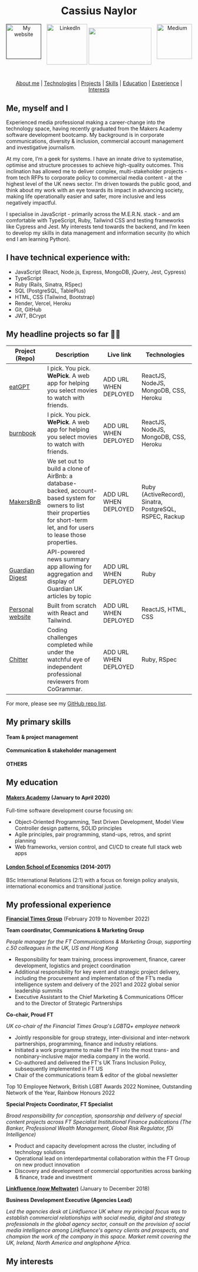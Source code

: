 <div align="center">

# Cassius Naylor #

<a href=""><img src="images/www.png" width="95" alt="My website" align="left"></a>
<a href="https://www.linkedin.com/in/cassius-naylor/"><img src="images/linkedin.png" width="110" alt="LinkedIn"></a>
<img src="images/white_space.jpg" width="170" height="100">
<a href="https://medium.com/@cassius.cr.naylor"><img src="images/Monogram.svg" width="95" alt="Medium" align="right"></a>

#

[About me](#about_me) | [Technologies](#tech-stack) | [Projects](#projects) | [Skills](#skills) | [Education](#education) | [Experience](#experience) | [Interests](#interests)

</div>

## <a name="about_me">Me, myself and I</a>

Experienced media professional making a career-change into the technology space, having recently graduated from the Makers Academy software development bootcamp. My  background is in corporate communications, diversity & inclusion, commercial account management and investigative journalism.

At my core, I’m a geek for systems. I have an innate drive to systematise, optimise and structure processes to achieve high-quality outcomes. This inclination has allowed me to deliver complex, multi-stakeholder projects - from tech RFPs to corporate policy to commercial media content - at the highest level of the UK news sector. I’m driven towards the public good, and think about my work with an eye towards its impact in advancing society, making life operationally easier and safer, more inclusive and less negatively impactful.

I specialise in JavaScript - primarily across the M.E.R.N. stack - and am comfortable with TypeScript, Ruby, Tailwind CSS and testing frameworks like Cypress and Jest. My interests tend towards the backend, and I’m keen to develop my skills in data management and information security (to which end I am learning Python).


## <a name="tech-stack">I have technical experience with: </a> 
- JavaScript (React, Node.js, Express, MongoDB, jQuery, Jest, Cypress)
- TypeScript
- Ruby (Rails, Sinatra, RSpec)
- SQL (PostgreSQL, TablePlus)
- HTML, CSS (Tailwind, Bootstrap)
- Render, Vercel, Heroku
- Git, GitHub
- JWT, BCrypt

## <a name="projects"> My headline projects so far 👨‍💻</a>

| Project (Repo)   | Description | Live link | Technologies |
|---        |---          |---   |---           |
| [eatGPT](https://github.com/addauk/recipe-generator) | I pick. You pick. **WePick**. A web app for helping you select movies to watch with friends. | ADD URL WHEN DEPLOYED | ReactJS, NodeJS, MongoDB, CSS, Heroku |
| [burnbook](https://github.com/SimpleLuke/acebook-fire) | I pick. You pick. **WePick**. A web app for helping you select movies to watch with friends. | ADD URL WHEN DEPLOYED | ReactJS, NodeJS, MongoDB, CSS, Heroku |
| [MakersBnB](https://github.com/SimpleLuke/makersbnb-ruby) | We set out to build a clone of AirBnb: a database-backed, account-based system for owners to list their properties for short-term let, and for users to lease those properties. | ADD URL WHEN DEPLOYED | Ruby (ActiveRecord), Sinatra, PostgreSQL, RSPEC, Rackup |
| [Guardian Digest](https://github.com/Perspicacity11/Guardian-Digest) | API-powered news summary app allowing for aggregation and display of Guardian UK articles by topic | ADD URL WHEN DEPLOYED | Ruby |
| [Personal website]() | Built from scratch with React and Tailwind. | ADD URL WHEN DEPLOYED | ReactJS, HTML, CSS |
| [Chitter](https://github.com/Perspicacity11/chitter-challenge) | Coding challenges completed while under the watchful eye of independent professional reviewers from CoGrammar. | ADD URL WHEN DEPLOYED | Ruby, RSpec |

For more, please see my [GitHub repo list](https://github.com/Perspicacity11?tab=repositories).

## <a name="skills">My primary skills</a>

#### Team & project management ####


#### Communication & stakeholder management ####


#### OTHERS ####

## <a name="education">My education </a>

#### [Makers Academy](https://makers.tech/) (January to April 2020)

Full-time software development course focusing on:	
- Object-Oriented Programming, Test Driven Development, Model View Controller design patterns, SOLID principles
- Agile principles, pair programming, stand-ups, retros, and sprint planning
- Web frameworks, version control, and CI/CD to create full stack web apps

#### [London School of Economics](https://lse.ac.uk/) (2014-2017)

BSc International Relations (2:1) with a focus on foreign policy analysis, international economics and transitional justice.

## <a name="experience"> My professional experience </a>

**[Financial Times Group](https://www.ft.com)** (February 2019 to November 2022)  

**Team coordinator, Communications & Marketing Group**

*People manager for the FT Communications & Marketing Group, supporting c.50 colleagues in the UK, US and Hong Kong*
- Responsibility for team training, process improvement, finance, career development, logistics and project coordination
- Additional responsibility for key event and strategic project delivery, including the procurement and implementation of the FT’s media intelligence system and delivery of the 2021 and 2022 global senior leadership summits
- Executive Assistant to the Chief Marketing & Communications Officer and to the Director of Strategic Partnerships

**Co-chair, Proud FT**

*UK co-chair of the Financial Times Group's LGBTQ+ employee network*
- Jointly responsible for group strategy, inter-divisional and inter-network partnerships, programming, finance and industry relations. 
- Initiated a work programme to make the FT into the most trans- and nonbinary-inclusive major media company in the world. 
- Co-authored and delivered the FT's UK Trans Inclusion Policy, subsequently implemented in FT US
- Chair of the communications team & editor of the global newsletter

Top 10 Employee Network, British LGBT Awards 2022
Nominee, Outstanding Network of the Year, Rainbow Honours 2022

**Special Projects Coordinator, FT Specialist**

*Broad responsibility for conception, sponsorship and delivery of special content projects across FT Specialist Institutional Finance publications (The Banker, Professional Wealth Management, Global Risk Regulator, fDi Intelligence)*
- Product and capacity development across the cluster, including of technology solutions
- Operational lead on interdepartmental collaboration within the FT Group on new product innovation
- Discovery and development of commercial opportunities across banking & finance, trade and investment

**[Linkfluence (now Meltwater)](https://explore.meltwater.com/CI_brand_page?utm_source=google&utm_medium=ppc&utm_campaign=advertising-google-19864623265-(EMEA)UKI|GSN|LinkfluenceBrand|_145624037485-Linkfluence_Brand&utm_term=g_kwd-304078390695_b_linkfluence&utm_content=651947945028&locationid=9046009&device=c_c}}&gclid=CjwKCAjwitShBhA6EiwAq3RqA_qc73xgdMqZdM80haVmNb3I91kuFJOcijAEkJVFD4-c-xiFMs0W7BoCM4cQAvD_BwE)** (January to December 2018)    

**Business Development Executive (Agencies Lead)**

*Led the agencies desk at Linkfluence UK where my principal focus was to establish commercial relationships with social media, digital and strategy professionals in the global agency sector, consult on the provision of social media intelligence among Linkfluence's agency clients and prospects, and champion the work of the company in this space. Market remit covering the UK, Ireland, North America and anglophone Africa.*


## <a name="interests">My interests</a>
